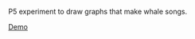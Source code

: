 P5 experiment to draw graphs that make whale songs.

[Demo](https://reissbaker.github.io/whalesong/)